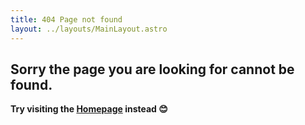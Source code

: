 ```yaml
---
title: 404 Page not found
layout: ../layouts/MainLayout.astro
---
```


## Sorry the page you are looking for cannot be found.

**Try visiting the [Homepage](./) instead 😊**
